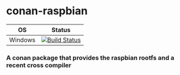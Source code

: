 # conan-raspbian
| OS | Status |
|---|---|
| Windows | [![Build Status](https://dev.azure.com/bjoernstresing/bjoernstresing/_apis/build/status/Tereius.conan-nsis?branchName=master)](https://dev.azure.com/bjoernstresing/bjoernstresing/_build/latest?definitionId=11&branchName=master) |

### A conan package that provides the raspbian rootfs and a recent cross compiler
